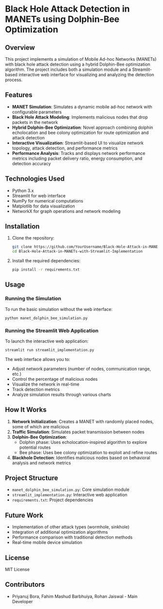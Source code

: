 # Black Hole Attack Detection in MANETs using Dolphin-Bee Optimization

## Overview

This project implements a simulation of Mobile Ad-hoc Networks (MANETs) with black hole attack detection using a hybrid Dolphin-Bee optimization algorithm. The project includes both a simulation module and a Streamlit-based interactive web interface for visualizing and analyzing the detection process.

## Features

- **MANET Simulation**: Simulates a dynamic mobile ad-hoc network with configurable parameters
- **Black Hole Attack Modeling**: Implements malicious nodes that drop packets in the network
- **Hybrid Dolphin-Bee Optimization**: Novel approach combining dolphin echolocation and bee colony optimization for route optimization and attack detection
- **Interactive Visualization**: Streamlit-based UI to visualize network topology, attack detection, and performance metrics
- **Performance Analysis**: Tracks and displays network performance metrics including packet delivery ratio, energy consumption, and detection accuracy

## Technologies Used

- Python 3.x
- Streamlit for web interface
- NumPy for numerical computations
- Matplotlib for data visualization
- NetworkX for graph operations and network modeling

## Installation

1. Clone the repository:
   ```bash
   git clone https://github.com/YourUsername/Black-Hole-Attack-in-MANETs-with-Streamlit-Implementation.git
   cd Black-Hole-Attack-in-MANETs-with-Streamlit-Implementation
   ```

2. Install the required dependencies:
   ```bash
   pip install -r requirements.txt
   ```

## Usage

### Running the Simulation

To run the basic simulation without the web interface:

```bash
python manet_dolphin_bee_simulation.py
```

### Running the Streamlit Web Application

To launch the interactive web application:

```bash
streamlit run streamlit_implementation.py
```

The web interface allows you to:
- Adjust network parameters (number of nodes, communication range, etc.)
- Control the percentage of malicious nodes
- Visualize the network in real-time
- Track detection metrics
- Analyze simulation results through various charts

## How It Works

1. **Network Initialization**: Creates a MANET with randomly placed nodes, some of which are malicious
2. **Traffic Simulation**: Simulates packet transmission between nodes
3. **Dolphin-Bee Optimization**:
   - Dolphin phase: Uses echolocation-inspired algorithm to explore potential routes
   - Bee phase: Uses bee colony optimization to exploit and refine routes
4. **Blackhole Detection**: Identifies malicious nodes based on behavioral analysis and network metrics

## Project Structure

- `manet_dolphin_bee_simulation.py`: Core simulation module
- `streamlit_implementation.py`: Interactive web application
- `requirements.txt`: Project dependencies

## Future Work

- Implementation of other attack types (wormhole, sinkhole)
- Integration of additional optimization algorithms
- Performance comparison with traditional detection methods
- Real-time mobile device simulation

## License

MIT License

## Contributors

- Priyanuj Bora, Fahim Mashud Barbhuiya, Rohan Jaiswal - Main Developer
